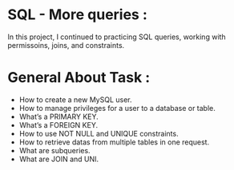 # SQL - More queries :

In this project, I continued to practicing SQL queries, working with permissoins, joins, and constraints.

# General About Task :

* How to create a new MySQL user.
* How to manage privileges for a user to a database or table.
* What’s a PRIMARY KEY.
* What’s a FOREIGN KEY.
* How to use NOT NULL and UNIQUE constraints.
* How to retrieve datas from multiple tables in one request.
* What are subqueries.
* What are JOIN and UNI.
